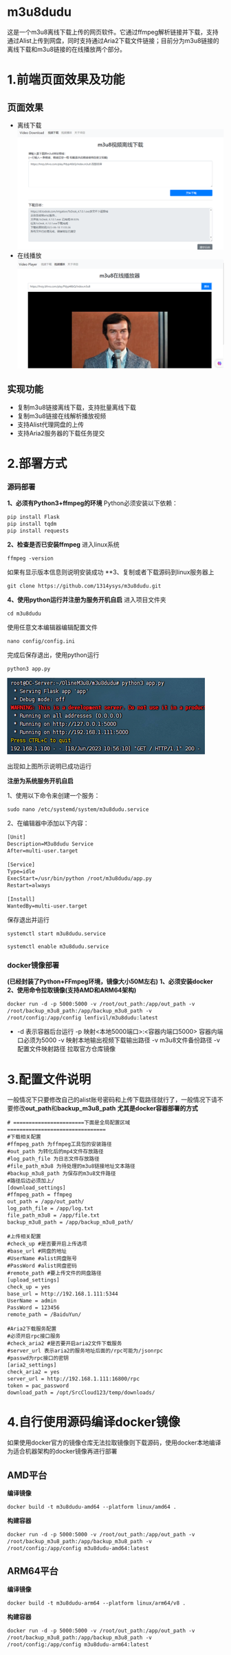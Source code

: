 # m3u8dudu
这是一个m3u8离线下载上传的网页软件。它通过ffmpeg解析链接并下载，支持通过Alist上传到网盘，同时支持通过Aria2下载文件链接；目前分为m3u8链接的离线下载和m3u8链接的在线播放两个部分。
# 1.前端页面效果及功能
## 页面效果
* 离线下载
![9fe71f412a090b68843c81834b73db22.png](https://github.com/1314ysys/imgbed/blob/main/9fe71f412a090b68843c81834b73db22.png)
* 在线播放
![69c4c28fe2a43f993dadfff2eaa28aca.png](https://github.com/1314ysys/imgbed/blob/main/69c4c28fe2a43f993dadfff2eaa28aca.png)
## 实现功能
- 复制m3u8链接离线下载，支持批量离线下载
- 复制m3u8链接在线解析播放视频
- 支持Alist代理网盘的上传
- 支持Aria2服务器的下载任务提交
# 2.部署方式
### 源码部署
**1、必须有Python3+ffmpeg的环境**
Python必须安装以下依赖：
```
pip install Flask
pip install tqdm
pip install requests
```
**2、检查是否已安装ffmpeg**
进入linux系统
```
ffmpeg -version
```
如果有显示版本信息则说明安装成功
**3、复制或者下载源码到linux服务器上
```
git clone https://github.com/1314ysys/m3u8dudu.git
```
**4、使用python运行并注册为服务开机自启**
进入项目文件夹
```
cd m3u8dudu
```
使用任意文本编辑器编辑配置文件
```
nano config/config.ini
```
完成后保存退出，使用python运行
```
python3 app.py
```
![573fd30d3b836f9633855c94978de66e.png](https://github.com/1314ysys/imgbed/blob/main/573fd30d3b836f9633855c94978de66e.png)

出现如上图所示说明已成功运行

**注册为系统服务开机自启**

1、使用以下命令来创建一个服务：
```
sudo nano /etc/systemd/system/m3u8dudu.service
```
2、在编辑器中添加以下内容：
```
[Unit]
Description=M3u8dudu Service
After=multi-user.target

[Service]
Type=idle
ExecStart=/usr/bin/python /root/m3u8dudu/app.py
Restart=always

[Install]
WantedBy=multi-user.target
```
保存退出并运行
```
systemctl start m3u8dudu.service
```
```
systemctl enable m3u8dudu.service
```
### docker镜像部署
**(已经封装了Python+FFmpeg环境，镜像大小50M左右)**
**1、必须安装docker**
**2、使用命令拉取镜像(支持AMD和ARM64架构)**
```
docker run -d -p 5000:5000 -v /root/out_path:/app/out_path -v /root/backup_m3u8_path:/app/backup_m3u8_path -v /root/config:/app/config lenfivil/m3u8dudu:latest
```
- -d 表示容器后台运行
-p 映射<本地5000端口>:<容器内端口5000> 容器内端口必须为5000
-v 映射本地输出视频下载输出路径
-v m3u8文件备份路径
-v 配置文件映射路径
拉取官方仓库镜像
# 3.配置文件说明
一般情况下只要修改自己的alist账号密码和上传下载路径就行了，一般情况下请不要修改**out_path**和**backup_m3u8_path**
**尤其是docker容器部署的方式**
```
# =======================下面是全局配置区域================================
#下载相关配置
#ffmpeg_path 为ffmpeg工具包的安装路径
#out_path 为转化后的mp4文件存放路径
#log_path_file 为日志文件存放路径
#file_path_m3u8 为待处理的m3u8链接地址文本路径
#backup_m3u8_path 为保存的m3u8文件路径
#路径后边必须加上/
[download_settings]
#ffmpeg_path = ffmpeg
out_path = /app/out_path/
log_path_file = /app/log.txt
file_path_m3u8 = /app/file.txt
backup_m3u8_path = /app/backup_m3u8_path/

#上传相关配置
#check_up #是否要开启上传选项
#base_url #网盘的地址
#UserName #alist网盘账号
#PassWord #alist网盘密码
#remote_path #要上传文件的网盘路径
[upload_settings]
check_up = yes
base_url = http://192.168.1.111:5344
UserName = admin
PassWord = 123456
remote_path = /BaiduYun/

#Aria2下载服务配置
#必须开启rpc接口服务
#check_aria2 #是否要开启aria2文件下载服务
#server_url 表示aria2的服务地址后面的/rpc可能为/jsonrpc
#passwd为rpc接口的密钥
[aria2_settings]
check_aria2 = yes
server_url = http://192.168.1.111:16800/rpc
token = pac_password
download_path = /opt/SrcCloud123/temp/downloads/
```
# 4.自行使用源码编译docker镜像
如果使用docker官方的镜像仓库无法拉取镜像则下载源码，使用docker本地编译为适合机器架构的docker镜像再进行部署
## AMD平台
**编译镜像**
```
docker build -t m3u8dudu-amd64 --platform linux/amd64 .
```
**构建容器**
```
docker run -d -p 5000:5000 -v /root/out_path:/app/out_path -v /root/backup_m3u8_path:/app/backup_m3u8_path -v /root/config:/app/config m3u8dudu-amd64:latest
```
## ARM64平台
**编译镜像**
```
docker build -t m3u8dudu-arm64 --platform linux/arm64/v8 .
```
**构建容器**
```
docker run -d -p 5000:5000 -v /root/out_path:/app/out_path -v /root/backup_m3u8_path:/app/backup_m3u8_path -v /root/config:/app/config m3u8dudu-arm64:latest
```
